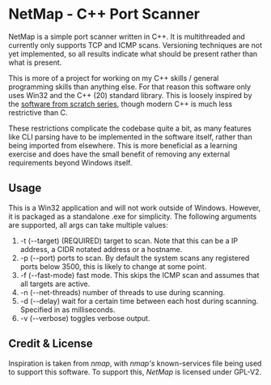 # NetMap - C++ Port Scanner

NetMap is a simple port scanner written in C++. It is multithreaded and currently only supports TCP and ICMP scans. Versioning techniques are not yet implemented, so all results indicate what should be present rather than what is present.

This is more of a project for working on my C++ skills / general programming skills than anything else. For that reason this software only uses Win32 and the C++ (20) standard library. This is loosely inspired by the [software from scratch series](https://youtube.com/playlist?list=PLRxiTqSapP_ySVJqRYy0veJZBNkwtx6ZQ&feature=shared), though modern C++ is much less restrictive than C.

These restrictions complicate the codebase quite a bit, as many features like CLI parsing have to be implemented in the software itself, rather than being imported from elsewhere. This is more beneficial as a learning exercise and does have the small benefit of removing any external requirements beyond Windows itself. 

## Usage
This is a Win32 application and will not work outside of Windows. However, it is packaged as a standalone .exe for simplicity. The following arguments are supported, all args can take multiple values:

1. -t (--target) (REQUIRED) target to scan. Note that this can be a IP address, a CIDR notated address or a hostname.
2. -p (--port) ports to scan. By default the system scans any registered ports below 3500, this is likely to change at some point.
3. -f (--fast-mode) fast mode. This skips the ICMP scan and assumes that all targets are active.
4. -n (--net-threads) number of threads to use during scanning.
5. -d (--delay) wait for a certain time between each host during scanning. Specified in as milliseconds.
6. -v (--verbose) toggles verbose output.

## Credit & License

Inspiration is taken from *nmap*, with *nmap's* known-services file being used to support this software. To support this, *NetMap* is licensed under GPL-V2. 
